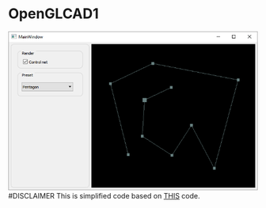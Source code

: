 # OpenGLCAD1
![image](1.PNG)
#DISCLAIMER
This is simplified code based on [THIS](https://github.com/TTeun/AdvComGra/tree/master/lab1/onzin) code.
